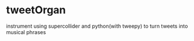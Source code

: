 # tweetOrgan
instrument using supercollider and python(with tweepy) to turn tweets into musical phrases

